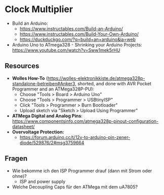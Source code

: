 # Clock Multiplier

* Build an Arduino:
  * https://www.instructables.com/Build-an-Arduino/
  * https://www.instructables.com/Build-Your-Own-Arduino/
  * https://duckduckgo.com/?q=build+an+arduino&ia=web
* Arduino Uno to ATmega328 - Shrinking your Arduino Projects: https://www.youtube.com/watch?v=Sww1mek5rHU



## Resources

* **Wolles How-To**  (https://wolles-elektronikkiste.de/atmega328p-standalone-betreiben#Anker3, shorted, and done with AVR Pocket Programmer and an ATMega328P-PU):
  * Choose "Tools > Board > Arduino Uno"
  * Choose "Tools > Programmer > USBtinyISP"
  * Click "Tools > Programmer > Burn Bootloader"
  * Upload sketch via "Sketch > Upload Using Programmer"
* **ATMega Digital and Analog Pins**: https://www.componentsinfo.com/atmega328p-pinout-configuration-datasheet/
* **Overvoltage Protection:**
  * https://forum.arduino.cc/t/12v-to-arduino-pin-zener-diode/529876/2#msg3759664

## Fragen

* Wie bekomme ich den ISP Programmer drauf (dann mit Strom oder ohne)?
  * ISP and power supply
* Welche Decoupling Caps für den ATMega mit dem uA7805?
